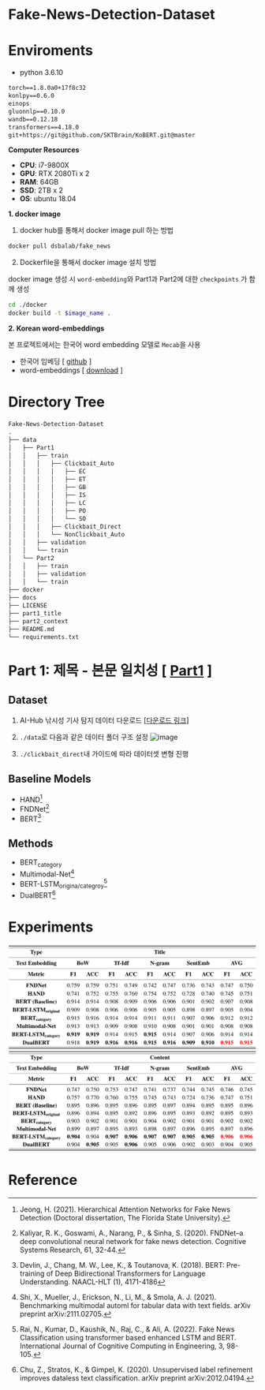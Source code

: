 # Fake-News-Detection-Dataset

# Enviroments

- python 3.6.10

```
torch==1.8.0a0+17f8c32
konlpy==0.6.0
einops
gluonnlp==0.10.0
wandb==0.12.18
transformers==4.18.0
git+https://git@github.com/SKTBrain/KoBERT.git@master
```


**Computer Resources**
- **CPU**: i7-9800X
- **GPU**: RTX 2080Ti x 2
- **RAM**: 64GB
- **SSD**: 2TB x 2
- **OS**: ubuntu 18.04

**1. docker image**

1. docker hub를 통해서 docker image pull 하는 방법

```bash
docker pull dsbalab/fake_news
```

2. Dockerfile을 통해서 docker image 설치 방법

docker image 생성 시 `word-embedding`와 Part1과 Part2에 대한 `checkpoints` 가 함께 생성

```bash
cd ./docker
docker build -t $image_name .
```


**2. Korean word-embeddings**

본 프로젝트에서는 한국어 word embedding 모델로 `Mecab`을 사용

- 한국어 임베딩 [ [github](https://github.com/ratsgo/embedding) ]
- word-embeddings [ [download](https://drive.google.com/file/d/1FeGIbSz2E1A63JZP_XIxnGaSRt7AhXFf/view) ]


# Directory Tree

```
Fake-News-Detection-Dataset
.
├── data
│   ├── Part1
│   │   ├── train
│   │   │   ├── Clickbait_Auto
│   │   │   │   ├── EC
│   │   │   │   ├── ET
│   │   │   │   ├── GB
│   │   │   │   ├── IS
│   │   │   │   ├── LC
│   │   │   │   ├── PO
│   │   │   │   └── SO
│   │   │   ├── Clickbait_Direct
│   │   │   └── NonClickbait_Auto
│   │   ├── validation
│   │   └── train
│   └── Part2
│   │   ├── train
│   │   ├── validation
│   │   └── train
├── docker
├── docs
├── LICENSE
├── part1_title
├── part2_context
├── README.md
└── requirements.txt

```


# Part 1: 제목 - 본문 일치성 [ [Part1](https://github.com/TooTouch/Fake-News-Detection-Dataset/tree/0bb478f18ad83cec2104a6ff8eebe3ff9f7b4e7a/part1_title) ]

## Dataset
1. AI-Hub 낚시성 기사 탐지 데이터 다운로드 [[다운로드 링크](https://www.aihub.or.kr/aihubdata/data/view.do?currMenu=115&topMenu=100&aihubDataSe=realm&dataSetSn=71338#:~:text=%E2%80%BB%20%EB%82%B4%EA%B5%AD%EC%9D%B8%EB%A7%8C%20%EB%8D%B0%EC%9D%B4%ED%84%B0%20%EC%8B%A0%EC%B2%AD,%EC%9D%80%20%EB%B3%80%EA%B2%BD%20%EB%90%A0%20%EC%88%98%20%EC%9E%88%EC%8A%B5%EB%8B%88%EB%8B%A4.)] 

2. `./data`로 다음과 같은 데이터 폴더 구조 설정
![image](https://user-images.githubusercontent.com/37654013/208360905-da4841f0-27d4-46f5-9e99-2179e9773cb5.png)


3. `./clickbait_direct`내 가이드에 따라 데이터셋 변형 진행

## Baseline Models

- HAND[^1]
- FNDNet[^2]
- BERT[^3]

## Methods

- BERT<sub>category</sub>
- Multimodal-Net[^6]
- BERT-LSTM<sub>origina/categroy</sub>[^7]
- DualBERT[^8]

# Experiments

![image](./figures/main_exp_title.png)
![image](./figures/main_exp_content.png)

# Reference

[^1]: Jeong, H. (2021). Hierarchical Attention Networks for Fake News Detection (Doctoral dissertation, The Florida State University).
[^2]: Kaliyar, R. K., Goswami, A., Narang, P., & Sinha, S. (2020). FNDNet–a deep convolutional neural network for fake news detection. Cognitive Systems Research, 61, 32-44.
[^3]: Devlin, J., Chang, M. W., Lee, K., & Toutanova, K. (2018). BERT: Pre-training of Deep Bidirectional Transformers for Language Understanding. NAACL-HLT (1), 4171-4186
[^4]: 전재민, 최우용, 최수정, & 박세영. (2019). BTS: 한국어 BERT 를 사용한 텍스트 세그멘테이션. 한국정보과학회 학술발표논문집, 413-415.
[^5]: 소규성, 이윤승, 정의석, & 강필성. (2022). KoBERTSEG: 한국어 BERT 를 이용한 Local Context 기반 주제 분리 방법론. 대한산업공학회지, 48(2), 235-248. 
[^6]: Shi, X., Mueller, J., Erickson, N., Li, M., & Smola, A. J. (2021). Benchmarking multimodal automl for tabular data with text fields. arXiv preprint arXiv:2111.02705. 
[^7]: Rai, N., Kumar, D., Kaushik, N., Raj, C., & Ali, A. (2022). Fake News Classification using transformer based enhanced LSTM and BERT. International Journal of Cognitive Computing in Engineering, 3, 98-105.
[^8]: Chu, Z., Stratos, K., & Gimpel, K. (2020). Unsupervised label refinement improves dataless text classification. arXiv preprint arXiv:2012.04194.
